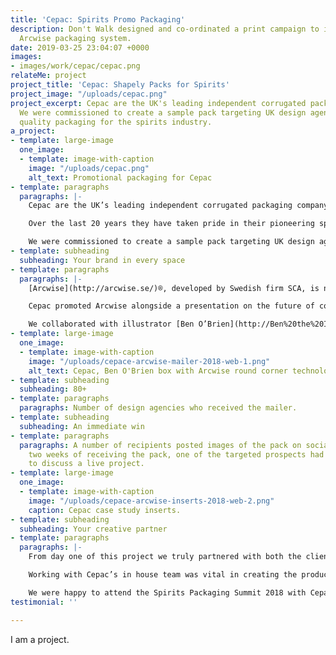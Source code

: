 ```yaml
---
title: 'Cepac: Spirits Promo Packaging'
description: Don't Walk designed and co-ordinated a print campaign to introduce the
  Arcwise packaging system.
date: 2019-03-25 23:04:07 +0000
images:
- images/work/cepac/cepac.png
relateMe: project
project_title: 'Cepac: Shapely Packs for Spirits'
project_image: "/uploads/cepac.png"
project_excerpt: Cepac are the UK's leading independent corrugated packaging company.
  We were commissioned to create a sample pack targeting UK design agencies promoting
  quality packaging for the spirits industry.
a_project:
- template: large-image
  one_image:
  - template: image-with-caption
    image: "/uploads/cepac.png"
    alt_text: Promotional packaging for Cepac
- template: paragraphs
  paragraphs: |-
    Cepac are the UK’s leading independent corrugated packaging company.

    Over the last 20 years they have taken pride in their pioneering spirit in state-of-the-art corrugate packaging. Like ourselves, Cepac believe collaboration is key to delivering results.

    We were commissioned to create a sample pack targeting UK design agencies promoting quality packaging for the spirits industry.
- template: subheading
  subheading: Your brand in every space
- template: paragraphs
  paragraphs: |-
    [Arcwise](http://arcwise.se/)®, developed by Swedish firm SCA, is new technology which allows corrugate cardboard to be formed in to rounded shapes without sacrificing quality or structural integrity.

    Cepac promoted Arcwise alongside a presentation on the future of corrugate at the Spirits Packaging Summit 2018. This promotional mailer served as an introduction of Cepac and Arcwise to UK design agencies and as an invite to the event itself.

    We collaborated with illustrator [Ben O’Brien](http://Ben%20the%20Illustrator%20https://bentheillustrator.com/), an industry veteran, to create illustrations of spirits bottles overlaid on curved shapes. Ben’s style lent itself well to corrugate print processes and we were confident in his ability to deliver on brief, on time and on budget.
- template: large-image
  one_image:
  - template: image-with-caption
    image: "/uploads/cepace-arcwise-mailer-2018-web-1.png"
    alt_text: Cepac, Ben O'Brien box with Arcwise round corner technology.
- template: subheading
  subheading: 80+
- template: paragraphs
  paragraphs: Number of design agencies who received the mailer.
- template: subheading
  subheading: An immediate win
- template: paragraphs
  paragraphs: A number of recipients posted images of the pack on social media. Within
    two weeks of receiving the pack, one of the targeted prospects had contacted Cepac
    to discuss a live project.
- template: large-image
  one_image:
  - template: image-with-caption
    image: "/uploads/cepace-arcwise-inserts-2018-web-2.png"
    caption: Cepac case study inserts.
- template: subheading
  subheading: Your creative partner
- template: paragraphs
  paragraphs: |-
    From day one of this project we truly partnered with both the client and our suggested collaborators.

    Working with Cepac’s in house team was vital in creating the product design and print of the mailer sample itself. Ben was in touch with Cepac from the very start of the project, which ensured his illustrations required very few amendments. SCA were more than happy to support our (no doubt difficult) requests for content and technical knowledge.

    We were happy to attend the Spirits Packaging Summit 2018 with Cepac and were excited and intrigued to witness the future possibilities for curved corrugated.
testimonial: ''

---
```

I am a project.